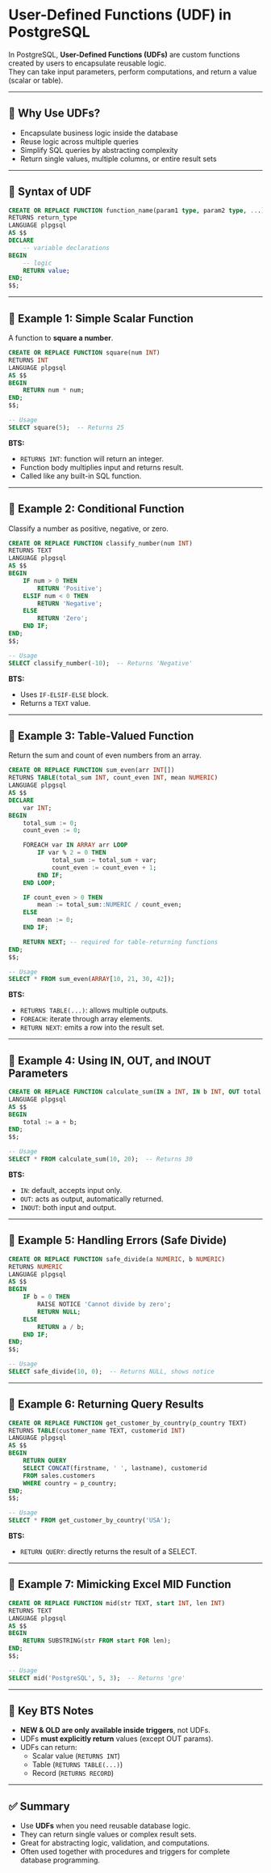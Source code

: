 # User-Defined Functions (UDF) in PostgreSQL

In PostgreSQL, **User-Defined Functions (UDFs)** are custom functions created by users to encapsulate reusable logic.  
They can take input parameters, perform computations, and return a value (scalar or table).

---

## 🔹 Why Use UDFs?

- Encapsulate business logic inside the database
- Reuse logic across multiple queries
- Simplify SQL queries by abstracting complexity
- Return single values, multiple columns, or entire result sets

---

## 🔹 Syntax of UDF

```sql
CREATE OR REPLACE FUNCTION function_name(param1 type, param2 type, ...)
RETURNS return_type
LANGUAGE plpgsql
AS $$
DECLARE
    -- variable declarations
BEGIN
    -- logic
    RETURN value;
END;
$$;
```

---

## 🔹 Example 1: Simple Scalar Function

A function to **square a number**.

```sql
CREATE OR REPLACE FUNCTION square(num INT)
RETURNS INT
LANGUAGE plpgsql
AS $$
BEGIN
    RETURN num * num;
END;
$$;

-- Usage
SELECT square(5);  -- Returns 25
```

**BTS:**  

- `RETURNS INT`: function will return an integer.  
- Function body multiplies input and returns result.  
- Called like any built-in SQL function.

---

## 🔹 Example 2: Conditional Function

Classify a number as positive, negative, or zero.

```sql
CREATE OR REPLACE FUNCTION classify_number(num INT)
RETURNS TEXT
LANGUAGE plpgsql
AS $$
BEGIN
    IF num > 0 THEN
        RETURN 'Positive';
    ELSIF num < 0 THEN
        RETURN 'Negative';
    ELSE
        RETURN 'Zero';
    END IF;
END;
$$;

-- Usage
SELECT classify_number(-10);  -- Returns 'Negative'
```

**BTS:**  

- Uses `IF-ELSIF-ELSE` block.  
- Returns a `TEXT` value.  

---

## 🔹 Example 3: Table-Valued Function

Return the sum and count of even numbers from an array.

```sql
CREATE OR REPLACE FUNCTION sum_even(arr INT[])
RETURNS TABLE(total_sum INT, count_even INT, mean NUMERIC)
LANGUAGE plpgsql
AS $$
DECLARE
    var INT;
BEGIN
    total_sum := 0;
    count_even := 0;

    FOREACH var IN ARRAY arr LOOP
        IF var % 2 = 0 THEN
            total_sum := total_sum + var;
            count_even := count_even + 1;
        END IF;
    END LOOP;

    IF count_even > 0 THEN
        mean := total_sum::NUMERIC / count_even;
    ELSE
        mean := 0;
    END IF;

    RETURN NEXT; -- required for table-returning functions
END;
$$;

-- Usage
SELECT * FROM sum_even(ARRAY[10, 21, 30, 42]);
```

**BTS:**

- `RETURNS TABLE(...)`: allows multiple outputs.  
- `FOREACH`: iterate through array elements.  
- `RETURN NEXT`: emits a row into the result set.  

---

## 🔹 Example 4: Using IN, OUT, and INOUT Parameters

```sql
CREATE OR REPLACE FUNCTION calculate_sum(IN a INT, IN b INT, OUT total INT)
LANGUAGE plpgsql
AS $$
BEGIN
    total := a + b;
END;
$$;

-- Usage
SELECT * FROM calculate_sum(10, 20);  -- Returns 30
```

**BTS:**

- `IN`: default, accepts input only.  
- `OUT`: acts as output, automatically returned.  
- `INOUT`: both input and output.  

---

## 🔹 Example 5: Handling Errors (Safe Divide)

```sql
CREATE OR REPLACE FUNCTION safe_divide(a NUMERIC, b NUMERIC)
RETURNS NUMERIC
LANGUAGE plpgsql
AS $$
BEGIN
    IF b = 0 THEN
        RAISE NOTICE 'Cannot divide by zero';
        RETURN NULL;
    ELSE
        RETURN a / b;
    END IF;
END;
$$;

-- Usage
SELECT safe_divide(10, 0);  -- Returns NULL, shows notice
```

---

## 🔹 Example 6: Returning Query Results

```sql
CREATE OR REPLACE FUNCTION get_customer_by_country(p_country TEXT)
RETURNS TABLE(customer_name TEXT, customerid INT)
LANGUAGE plpgsql
AS $$
BEGIN
    RETURN QUERY
    SELECT CONCAT(firstname, ' ', lastname), customerid
    FROM sales.customers
    WHERE country = p_country;
END;
$$;

-- Usage
SELECT * FROM get_customer_by_country('USA');
```

**BTS:**

- `RETURN QUERY`: directly returns the result of a SELECT.  

---

## 🔹 Example 7: Mimicking Excel MID Function

```sql
CREATE OR REPLACE FUNCTION mid(str TEXT, start INT, len INT)
RETURNS TEXT
LANGUAGE plpgsql
AS $$
BEGIN
    RETURN SUBSTRING(str FROM start FOR len);
END;
$$;

-- Usage
SELECT mid('PostgreSQL', 5, 3);  -- Returns 'gre'
```

---

## 🔹 Key BTS Notes

- **NEW & OLD are only available inside triggers**, not UDFs.  
- UDFs **must explicitly return** values (except OUT params).  
- UDFs can return:
  - Scalar value (`RETURNS INT`)
  - Table (`RETURNS TABLE(...)`)
  - Record (`RETURNS RECORD`)  

---

## ✅ Summary

- Use **UDFs** when you need reusable database logic.  
- They can return single values or complex result sets.  
- Great for abstracting logic, validation, and computations.  
- Often used together with procedures and triggers for complete database programming.
